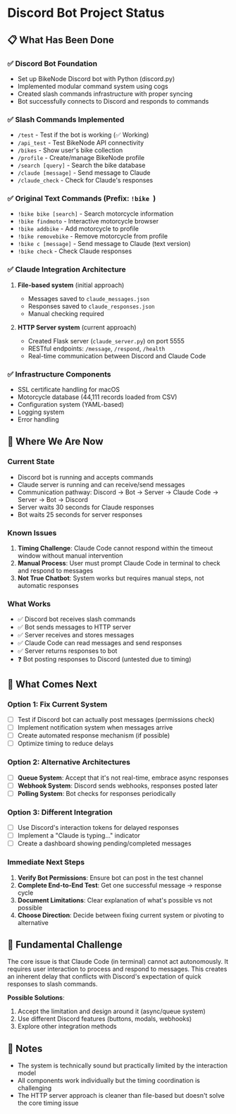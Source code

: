 # Discord Bot Project Status

## 📋 What Has Been Done

### ✅ Discord Bot Foundation
- Set up BikeNode Discord bot with Python (discord.py)
- Implemented modular command system using cogs
- Created slash commands infrastructure with proper syncing
- Bot successfully connects to Discord and responds to commands

### ✅ Slash Commands Implemented
- `/test` - Test if the bot is working (✅ Working)
- `/api_test` - Test BikeNode API connectivity 
- `/bikes` - Show user's bike collection
- `/profile` - Create/manage BikeNode profile
- `/search [query]` - Search the bike database
- `/claude [message]` - Send message to Claude
- `/claude_check` - Check for Claude's responses

### ✅ Original Text Commands (Prefix: `!bike `)
- `!bike bike [search]` - Search motorcycle information
- `!bike findmoto` - Interactive motorcycle browser
- `!bike addbike` - Add motorcycle to profile
- `!bike removebike` - Remove motorcycle from profile
- `!bike c [message]` - Send message to Claude (text version)
- `!bike check` - Check Claude responses

### ✅ Claude Integration Architecture
1. **File-based system** (initial approach)
   - Messages saved to `claude_messages.json`
   - Responses saved to `claude_responses.json`
   - Manual checking required

2. **HTTP Server system** (current approach)
   - Created Flask server (`claude_server.py`) on port 5555
   - RESTful endpoints: `/message`, `/respond`, `/health`
   - Real-time communication between Discord and Claude Code

### ✅ Infrastructure Components
- SSL certificate handling for macOS
- Motorcycle database (44,111 records loaded from CSV)
- Configuration system (YAML-based)
- Logging system
- Error handling

## 📍 Where We Are Now

### Current State
- Discord bot is running and accepts commands
- Claude server is running and can receive/send messages
- Communication pathway: Discord → Bot → Server → Claude Code → Server → Bot → Discord
- Server waits 30 seconds for Claude responses
- Bot waits 25 seconds for server responses

### Known Issues
1. **Timing Challenge**: Claude Code cannot respond within the timeout window without manual intervention
2. **Manual Process**: User must prompt Claude Code in terminal to check and respond to messages
3. **Not True Chatbot**: System works but requires manual steps, not automatic responses

### What Works
- ✅ Discord bot receives slash commands
- ✅ Bot sends messages to HTTP server
- ✅ Server receives and stores messages
- ✅ Claude Code can read messages and send responses
- ✅ Server returns responses to bot
- ❓ Bot posting responses to Discord (untested due to timing)

## 🚀 What Comes Next

### Option 1: Fix Current System
- [ ] Test if Discord bot can actually post messages (permissions check)
- [ ] Implement notification system when messages arrive
- [ ] Create automated response mechanism (if possible)
- [ ] Optimize timing to reduce delays

### Option 2: Alternative Architectures
- [ ] **Queue System**: Accept that it's not real-time, embrace async responses
- [ ] **Webhook System**: Discord sends webhooks, responses posted later
- [ ] **Polling System**: Bot checks for responses periodically

### Option 3: Different Integration
- [ ] Use Discord's interaction tokens for delayed responses
- [ ] Implement a "Claude is typing..." indicator
- [ ] Create a dashboard showing pending/completed messages

### Immediate Next Steps
1. **Verify Bot Permissions**: Ensure bot can post in the test channel
2. **Complete End-to-End Test**: Get one successful message → response cycle
3. **Document Limitations**: Clear explanation of what's possible vs not possible
4. **Choose Direction**: Decide between fixing current system or pivoting to alternative

## 🤔 Fundamental Challenge

The core issue is that Claude Code (in terminal) cannot act autonomously. It requires user interaction to process and respond to messages. This creates an inherent delay that conflicts with Discord's expectation of quick responses to slash commands.

**Possible Solutions**:
1. Accept the limitation and design around it (async/queue system)
2. Use different Discord features (buttons, modals, webhooks)
3. Explore other integration methods

## 📝 Notes

- The system is technically sound but practically limited by the interaction model
- All components work individually but the timing coordination is challenging
- The HTTP server approach is cleaner than file-based but doesn't solve the core timing issue